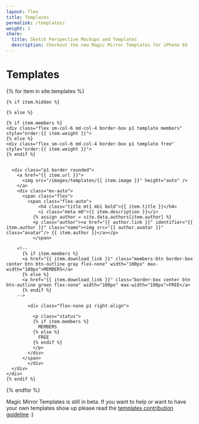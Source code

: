```yaml
---
layout: flex
title: Templates
permalink: /templates/
weight: 1
share:
  title: Sketch Perspective Mockups and Templates
  description: Checkout the new Magic Mirror Templates for iPhone 6S
---
```


# Templates

<div class="flex flex-wrap p1 templates">

  {% for item in site.templates %}

    {% if item.hidden %}

    {% else %}

    {% if item.members %}
    <div class="flex sm-col-6 md-col-4 border-box p1 template members" style="order:{{ item.weight }}">
    {% else %}
    <div class="flex sm-col-6 md-col-4 border-box p1 template free" style="order:{{ item.weight }}">
    {% endif %}


      <div class="p1 border rounded">
        <a href="{{ item.url }}">
          <img src="/images/templates/{{ item.image }}" height="auto" />
        </a>
        <div class="mx-auto">
          <span class="flex">
  	        <span class="flex-auto">
  		        <h4 class="title mt1 mb1 bold">{{ item.title }}</h4>
  		        <i class="meta m0">{{ item.description }}</i>
              {% assign author = site.data.authors[item.author] %}
              <p class="author"><a href="{{ author.link }}" identifier="{{ item.author }}" class="name"><img src="{{ author.avatar }}" class="avatar"/> {{ item.author }}</a></p>
  		      </span>

        <!--
          {% if item.members %}
          <a href="{{ item.download_link }}" class="members-btn border-box center btn btn-outline gray flex-none" width="100px" max-width="100px">MEMBERS</a>
          {% else %}
          <a href="{{ item.download_link }}" class="border-box center btn btn-outline green flex-none" width="100px" max-width="100px">FREE</a>
          {% endif %}
        -->

            <div class="flex-none p1 right-align">

              <p class="status">
              {% if item.members %}
                MEMBERS
              {% else %}
                FREE
              {% endif %}
              </p>
            </div>
          </span>
    		</div>
      </div>
    </div>
    {% endif %}
  {% endfor %}


</div>
<div class="center wrapper mt4" markdown="1">

Magic Mirror Templates is still in beta. If you want to help or want to have your own templates show up please read the <a href="/template-guideline">templates contribution guideline</a> :)

</div>
